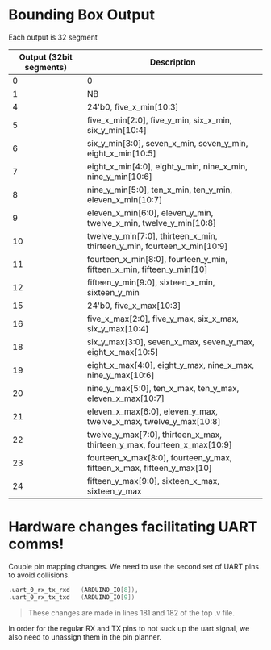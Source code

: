 # Bounding Box Output
Each output is 32 segment

| Output (32bit segments)     | Description |
| ----------- | ----------- |
| 0           | 0          |
| 1           | NB          |
| 4           | 24'b0, five_x_min[10:3]          |
| 5           | five_x_min[2:0], five_y_min, six_x_min, six_y_min[10:4]          |
| 6           | six_y_min[3:0], seven_x_min, seven_y_min, eight_x_min[10:5]          |
| 7           | eight_x_min[4:0], eight_y_min, nine_x_min, nine_y_min[10:6]          |
| 8           | nine_y_min[5:0], ten_x_min, ten_y_min, eleven_x_min[10:7]          |
| 9           | eleven_x_min[6:0], eleven_y_min, twelve_x_min, twelve_y_min[10:8]          |
| 10          | twelve_y_min[7:0], thirteen_x_min, thirteen_y_min, fourteen_x_min[10:9]          |
| 11          | fourteen_x_min[8:0], fourteen_y_min, fifteen_x_min, fifteen_y_min[10]          |
| 12          | fifteen_y_min[9:0], sixteen_x_min, sixteen_y_min          |
| 15          | 24'b0, five_x_max[10:3]          |
| 16          | five_x_max[2:0], five_y_max, six_x_max, six_y_max[10:4]          |
| 18          | six_y_max[3:0], seven_x_max, seven_y_max, eight_x_max[10:5]          |
| 19          | eight_x_max[4:0], eight_y_max, nine_x_max, nine_y_max[10:6]          |
| 20          | nine_y_max[5:0], ten_x_max, ten_y_max, eleven_x_max[10:7]          |
| 21          | eleven_x_max[6:0], eleven_y_max, twelve_x_max, twelve_y_max[10:8]          |
| 22          | twelve_y_max[7:0], thirteen_x_max, thirteen_y_max, fourteen_x_max[10:9]          |
| 23          | fourteen_x_max[8:0], fourteen_y_max, fifteen_x_max, fifteen_y_max[10]          |
| 24          | fifteen_y_max[9:0], sixteen_x_max, sixteen_y_max |

# Hardware changes facilitating UART comms!
Couple pin mapping changes. We need to use the second set of UART pins to avoid collisions. 
```verilog
.uart_0_rx_tx_rxd	(ARDUINO_IO[8]), 
.uart_0_rx_tx_txd	(ARDUINO_IO[9]) 
```

> These changes are made in lines 181 and 182 of the top .v file.

In order for the regular RX and TX pins to not suck up the uart signal, we also need to unassign them in the pin planner.
